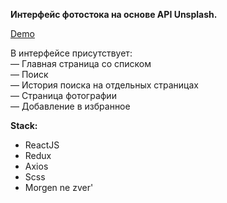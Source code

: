 <b>Интерфейс фотостока  на основе API Unsplash.</b><br />

[Demo](https://test-r-u.herokuapp.com/)<br />

В интерфейсе присутствует:<br />
— Главная страница со списком<br />
— Поиск<br />
— История поиска на отдельных страницах<br />
— Страница фотографии<br />
— Добавление в избранное

**Stack:**
* ReactJS
* Redux
* Axios
* Scss
* Morgen ne zver'